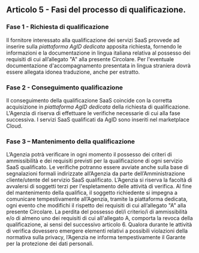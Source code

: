## Articolo 5 - Fasi del processo di qualificazione.

### Fase 1 - Richiesta di qualificazione

Il fornitore interessato alla qualificazione dei servizi SaaS provvede ad
inserire sulla *piattaforma AgID dedicata* apposita richiesta, fornendo le
informazioni e la documentazione in lingua italiana relativa al possesso dei 
requisiti di cui all’allegato "A" alla presente Circolare. Per l'eventuale 
documentazione d'accompagnamento presentata in lingua straniera dovrà essere 
allegata idonea traduzione, anche per estratto.


### Fase 2 - Conseguimento qualificazione

Il conseguimento della qualificazione SaaS coincide con la corretta acquisizione 
in *piattaforma AgID dedicata* della richiesta di qualificazione. 
L'Agenzia di riserva di effettuare le verifiche necessarie di cui alla fase successiva.
I servizi SaaS qualificati da AgID sono inseriti nel marketplace Cloud. 


### Fase 3 – Mantenimento della qualificazione

L’Agenzia potrà verificare in ogni momento il possesso dei criteri di ammissibilità e
dei requisiti previsti per la qualificazione di ogni servizio SaaS qualificato.
Le verifiche potranno essere avviate anche sulla base di segnalazioni formali indirizzate
all’Agenzia da parte dell’Amministrazione cliente/utente del servizio SaaS
qualificato.
L’Agenzia si riserva la facoltà di avvalersi di soggetti terzi per l'espletamento delle
attività di verifica.
Al fine del mantenimento della qualifica, il soggetto richiedente si
impegna a comunicare tempestivamente all’Agenzia, tramite la piattaforma dedicata, ogni evento che modifichi il
rispetto dei requisiti di cui all’allegato "A" alla presente Circolare.
La perdita del possesso del/i criterio/i di ammissibilità e/o di almeno uno dei requisiti di cui all'allegato A, 
comporta la revoca della qualificazione, ai sensi del successivo articolo 6. 
Qualora durante le attività di verifica dovessero emergere
elementi relativi a possibili violazioni della normativa sulla privacy,
l’Agenzia ne informa tempestivamente il Garante per la protezione dei dati
personali.

